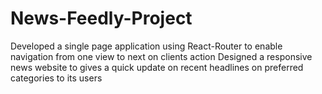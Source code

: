 # News-Feedly-Project
Developed a single page application using React-Router to enable navigation from one view to next on clients action
Designed a responsive news website to gives a quick update on recent headlines on preferred categories to its users
